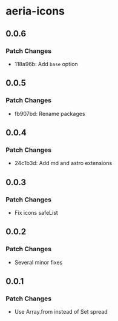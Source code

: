 # aeria-icons

## 0.0.6

### Patch Changes

- 118a96b: Add `base` option

## 0.0.5

### Patch Changes

- fb907bd: Rename packages

## 0.0.4

### Patch Changes

- 24c1b3d: Add md and astro extensions

## 0.0.3

### Patch Changes

- Fix icons safeList

## 0.0.2

### Patch Changes

- Several minor fixes

## 0.0.1

### Patch Changes

- Use Array.from instead of Set spread
